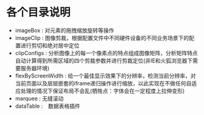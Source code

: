 ﻿# 各个目录说明
* imageBox : 对元素的拖拽缩放旋转等操作
* imageClip : 图像剪裁，根据配置文件中不同硬件设备的不同业务场景下的配置进行剪切和绝对居中定位
* clipConfigs : 分析图像上的每一个像素点的特点组成图像矩阵，分析矩阵特点自动计算得到所需区域的四个剪裁参数并进行剪裁定位(非IE和火狐浏览器下需要服务器环境)
* flexByScreenWidth : 给一个最佳显示效果下的分辨率，检测当前分辨率，对当前页面以及层层嵌套的iframe递归操作进行缩放，以此实现在不做任何自适应处理的情况下保证布局不会乱(牺牲点：字体会在一定程度上拉伸变形)
* marquee : 无缝滚动
* dataTable :　数据表格插件